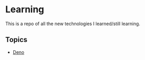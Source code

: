 # Learning

This is a repo of all the new technologies I learned/still learning.

## Topics

- [Deno](./deno/)


